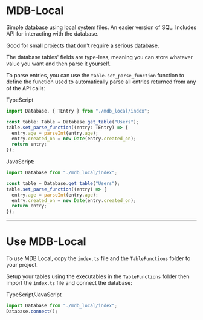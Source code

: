 # MDB-Local
Simple database using local system files. An easier version of SQL. Includes API for interacting with the database.

Good for small projects that don't require a serious database.

The database tables' fields are type-less, meaning you can store whatever value you want and then parse it yourself.

To parse entries, you can use the `table.set_parse_function` function to define the function used to automatically parse
all entries returned from any of the API calls:

TypeScript
```ts
import Database, { TEntry } from "./mdb_local/index";

const table: Table = Database.get_table("Users");
table.set_parse_function((entry: TEntry) => {
  entry.age = parseInt(entry.age);
  entry.created_on = new Date(entry.created_on);
  return entry;
});
```

JavaScript:
```js
import Database from "./mdb_local/index";

const table = Database.get_table("Users");
table.set_parse_function((entry) => {
  entry.age = parseInt(entry.age);
  entry.created_on = new Date(entry.created_on);
  return entry;
});
```

----------------------------------------------------------------------------------------------------------------------

# Use MDB-Local

To use MDB Local, copy the `index.ts` file and the `TableFunctions` folder to your project.

Setup your tables using the executables in the `TableFunctions` folder then import the `index.ts` file and connect the database:

TypeScript/JavaScript
```js
import Database from "./mdb_local/index";
Database.connect();
```
